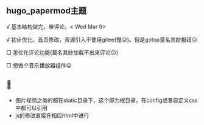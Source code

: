 ## hugo_papermod主题
√ 基本结构做完，带评论。< Wed Mar 9> 

√ 初步优化，首页修改，资源引入不使用gitee(慢😥)。但是gotop莫名其妙报错😑

□ 差优化评论功能(莫名其妙加载不出来评论😑)

□ 想做个音乐播放器组件😛

## 🥸

- 图片视频之类的都在static目录下，这个即为根目录，在config或者自定义css中都可以引用
- js的修改直接在相应html中进行